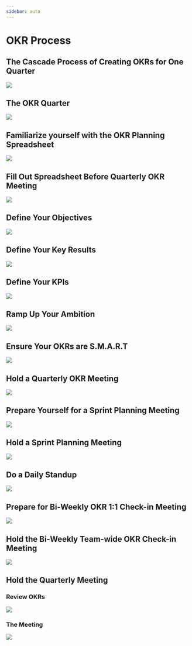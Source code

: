 ```yaml
---
sidebar: auto
---
```


# OKR Process

## The Cascade Process of Creating OKRs for One Quarter

![](../images/24-okr-cascade-part-1.svg)

## The OKR Quarter

![](../images/25-okr-cascade-part-2.svg)

## Familiarize yourself with the OKR Planning Spreadsheet

![](../images/26-okr-quarter-reference.svg)

## Fill Out Spreadsheet Before Quarterly OKR Meeting

![](../images/27-okr-spreadsheet-part-1.svg)

## Define Your Objectives

![](../images/28-okr-spreadsheet-part-2.svg)

## Define Your Key Results

![](../images/29-okr-spreadsheet-part-3.svg)

## Define Your KPIs

![](../images/30-okr-spreadsheet-part-4.svg)

## Ramp Up Your Ambition

![](../images/31-okr-spreadsheet-part-5.svg)

## Ensure Your OKRs are S.M.A.R.T

![](../images/33-smart-okrs.svg)

## Hold a Quarterly OKR Meeting

![](../images/34-quarterly-meeting.svg)

## Prepare Yourself for a Sprint Planning Meeting

![](../images/35-sprint-planning-prep.svg)

## Hold a Sprint Planning Meeting

![](../images/36-sprint-planning-meeting.svg)

## Do a Daily Standup

![](../images/37-daily-standup.svg)

## Prepare for Bi-Weekly OKR 1:1 Check-in Meeting

![](../images/38-one-to-one-checkin-prep.svg)

## Hold the Bi-Weekly Team-wide OKR Check-in Meeting

![](../images/39-team-checkin.svg)

## Hold the Quarterly Meeting

### Review OKRs

![](../images/42-end-of-quarter-meeting-metrics.svg)

### The Meeting

![](../images/43-end-of-quarter-meeting-team.svg)
